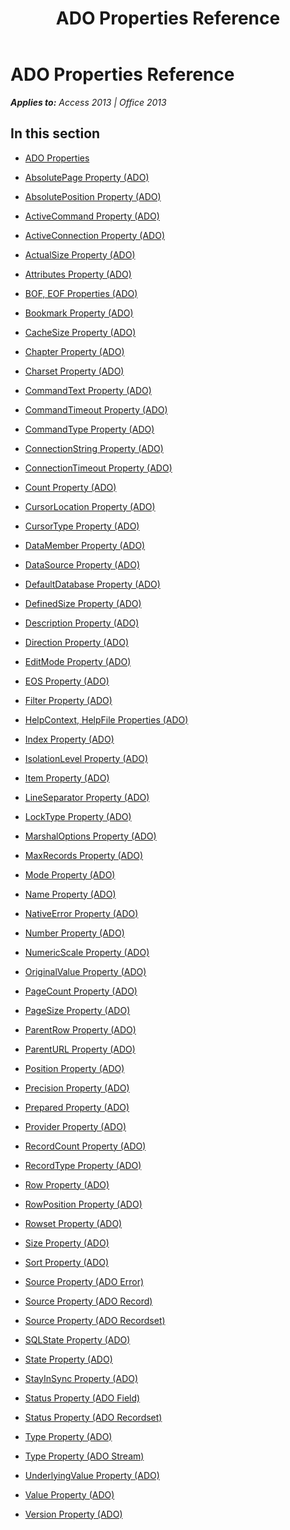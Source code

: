﻿---
title: ADO Properties Reference
TOCTitle: ADO Properties
ms:assetid: 275940f1-d022-43d1-a08e-eabf22b95bef
ms:mtpsurl: https://msdn.microsoft.com/en-us/library/JJ249036(v=office.15)
ms:contentKeyID: 48543835
ms.date: 09/18/2015
mtps_version: v=office.15
---

# ADO Properties Reference


_**Applies to:** Access 2013 | Office 2013_

## In this section

  - [ADO Properties](ado-properties.md)

  - [AbsolutePage Property (ADO)](absolutepage-property-ado.md)

  - [AbsolutePosition Property (ADO)](absoluteposition-property-ado.md)

  - [ActiveCommand Property (ADO)](activecommand-property-ado.md)

  - [ActiveConnection Property (ADO)](activeconnection-property-ado.md)

  - [ActualSize Property (ADO)](actualsize-property-ado.md)

  - [Attributes Property (ADO)](attributes-property-ado.md)

  - [BOF, EOF Properties (ADO)](bof-eof-properties-ado.md)

  - [Bookmark Property (ADO)](bookmark-property-ado.md)

  - [CacheSize Property (ADO)](cachesize-property-ado.md)

  - [Chapter Property (ADO)](chapter-property-ado.md)

  - [Charset Property (ADO)](charset-property-ado.md)

  - [CommandText Property (ADO)](commandtext-property-ado.md)

  - [CommandTimeout Property (ADO)](commandtimeout-property-ado.md)

  - [CommandType Property (ADO)](commandtype-property-ado.md)

  - [ConnectionString Property (ADO)](connectionstring-property-ado.md)

  - [ConnectionTimeout Property (ADO)](connectiontimeout-property-ado.md)

  - [Count Property (ADO)](count-property-ado.md)

  - [CursorLocation Property (ADO)](cursorlocation-property-ado.md)

  - [CursorType Property (ADO)](cursortype-property-ado.md)

  - [DataMember Property (ADO)](datamember-property-ado.md)

  - [DataSource Property (ADO)](datasource-property-ado.md)

  - [DefaultDatabase Property (ADO)](defaultdatabase-property-ado.md)

  - [DefinedSize Property (ADO)](definedsize-property-ado.md)

  - [Description Property (ADO)](description-property-ado.md)

  - [Direction Property (ADO)](direction-property-ado.md)

  - [EditMode Property (ADO)](editmode-property-ado.md)

  - [EOS Property (ADO)](eos-property-ado.md)

  - [Filter Property (ADO)](filter-property-ado.md)

  - [HelpContext, HelpFile Properties (ADO)](helpcontext-helpfile-properties-ado.md)

  - [Index Property (ADO)](index-property-ado.md)

  - [IsolationLevel Property (ADO)](isolationlevel-property-ado.md)

  - [Item Property (ADO)](item-property-ado.md)

  - [LineSeparator Property (ADO)](lineseparator-property-ado.md)

  - [LockType Property (ADO)](locktype-property-ado.md)

  - [MarshalOptions Property (ADO)](marshaloptions-property-ado.md)

  - [MaxRecords Property (ADO)](maxrecords-property-ado.md)

  - [Mode Property (ADO)](mode-property-ado.md)

  - [Name Property (ADO)](name-property-ado.md)

  - [NativeError Property (ADO)](nativeerror-property-ado.md)

  - [Number Property (ADO)](number-property-ado.md)

  - [NumericScale Property (ADO)](numericscale-property-ado.md)

  - [OriginalValue Property (ADO)](originalvalue-property-ado.md)

  - [PageCount Property (ADO)](pagecount-property-ado.md)

  - [PageSize Property (ADO)](pagesize-property-ado.md)

  - [ParentRow Property (ADO)](parentrow-property-ado.md)

  - [ParentURL Property (ADO)](parenturl-property-ado.md)

  - [Position Property (ADO)](position-property-ado.md)

  - [Precision Property (ADO)](precision-property-ado.md)

  - [Prepared Property (ADO)](prepared-property-ado.md)

  - [Provider Property (ADO)](provider-property-ado.md)

  - [RecordCount Property (ADO)](recordcount-property-ado.md)

  - [RecordType Property (ADO)](recordtype-property-ado.md)

  - [Row Property (ADO)](row-property-ado.md)

  - [RowPosition Property (ADO)](rowposition-property-ado.md)

  - [Rowset Property (ADO)](rowset-property-ado.md)

  - [Size Property (ADO)](size-property-ado.md)

  - [Sort Property (ADO)](sort-property-ado.md)

  - [Source Property (ADO Error)](source-property-ado-error.md)

  - [Source Property (ADO Record)](source-property-ado-record.md)

  - [Source Property (ADO Recordset)](source-property-ado-recordset.md)

  - [SQLState Property (ADO)](sqlstate-property-ado.md)

  - [State Property (ADO)](state-property-ado.md)

  - [StayInSync Property (ADO)](stayinsync-property-ado.md)

  - [Status Property (ADO Field)](status-property-ado-field.md)

  - [Status Property (ADO Recordset)](status-property-ado-recordset.md)

  - [Type Property (ADO)](type-property-ado.md)

  - [Type Property (ADO Stream)](type-property-ado-stream.md)

  - [UnderlyingValue Property (ADO)](underlyingvalue-property-ado.md)

  - [Value Property (ADO)](value-property-ado.md)

  - [Version Property (ADO)](version-property-ado.md)

